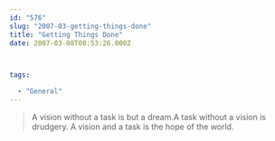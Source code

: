 ```yaml
---
id: "576"
slug: "2007-03-getting-things-done"
title: "Getting Things Done"
date: 2007-03-08T08:53:26.000Z



tags:

  - "General"
---
```

<div class="sqs-html-content">
  <blockquote><p>A vision without a task is but a dream.A task without a vision is drudgery.
A vision and a task is the hope of the world.</p></blockquote>
</div>
